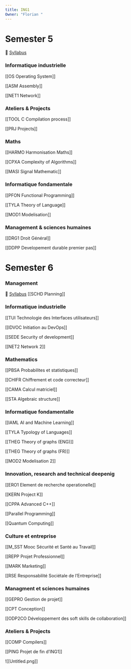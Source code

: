 ```yaml
---
title: ING1
Owner: "Florian "
---
```

# Semester 5
📄 [Syllabus](https://epitafr.sharepoint.com/sites/EPITAscolarites/SiteAssets/Forms/AllItems.aspx?id=%2Fsites%2FEPITAscolarites%2FSiteAssets%2FSitePages%2FPromo%2D2026%2FSyllabus%2DS5%2Epdf&parent=%2Fsites%2FEPITAscolarites%2FSiteAssets%2FSitePages%2FPromo%2D2026)
### Informatique industrielle
[[OS Operating System]]

[[ASM Assembly]]

[[NET1 Network]]

### Ateliers & Projects
[[TOOL C Compilation process]]

[[PRJ Projects]]

### Maths
[[HARMO Harmonisation Maths]]

[[CPXA Complexity of Algorithms]]

[[MASI Signal Mathematic]]

  
### Informatique fondamentale
[[PFON Functional Programming]]

[[TYLA Theory of Language]]

[[MOD1 Modelisation]]

### Management & sciences humaines
[[DRG1 Droit Général]]

[[DDPP Developement durable premier pas]]

# Semester 6
### Management
📄 [Syllabus](https://epitafr.sharepoint.com/:b:/r/sites/EPITAscolarites/SiteAssets/SitePages/Promo-2026/2026_Syllabus-S6.pdf?csf=1&web=1&e=z0jNNZ)
[[SCHD Planning]]

### Informatique industrielle
[[TUI Technologie des Interfaces utilisateurs]]

[[IDVOC Initiation au DevOps]]

[[SEDE Security of development]]

[[NET2 Network 2]]

### Mathematics
[[PBSA Probabilites et statistiques]]

[[CHIFR Chiffrement et code correcteur]]

[[CAMA Calcul matriciel]]

[[STA Algebraic structure]]

### Informatique fondamentalle
[[IAML AI and Machine Learning]]

[[TYLA Typology of Languages]]

[[THEG Theory of graphs (ENG)]]

[[THEG Theory of graphs (FR)]]

[[MOD2 Modelisation 2]]

### Innovation, research and technical deepenig
[[ERO1 Element de recherche operationelle]]

[[KERN Project K]]

[[CPPA Advanced C++]]

[[Parallel Programming]]

[[Quantum Computing]]

### Culture et entreprise
[[M_SST Mooc Sécurité et Santé au Travail]]

[[REPP Projet Professionnel]]

[[MARK Marketing]]

[[RSE Responsabilité Sociétale de l’Entreprise]]

### Managment et sciences humaines
[[GEPRO Gestion de projet]]

[[CPT Conception]]

[[ODP2CO Développement des soft skills de collaboration]]

### Ateliers & Projects
[[COMP Compilers]]

[[PING Projet de fin d’ING1]]

  
![[Untitled.png]]

